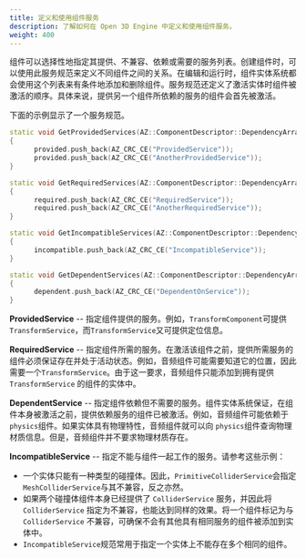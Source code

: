 ```yaml
---
title: 定义和使用组件服务
description: 了解如何在 Open 3D Engine 中定义和使用组件服务。
weight: 400
---
```


组件可以选择性地指定其提供、不兼容、依赖或需要的服务列表。创建组件时，可以使用此服务规范来定义不同组件之间的关系。在编辑和运行时，组件实体系统都会使用这个列表来有条件地添加和删除组件。服务规范还定义了激活实体时组件被激活的顺序。具体来说，提供另一个组件所依赖的服务的组件会首先被激活。

下面的示例显示了一个服务规范。

```cpp
static void GetProvidedServices(AZ::ComponentDescriptor::DependencyArrayType& provided)
{
      provided.push_back(AZ_CRC_CE("ProvidedService"));
      provided.push_back(AZ_CRC_CE("AnotherProvidedService"));
}

static void GetRequiredServices(AZ::ComponentDescriptor::DependencyArrayType& required)
{
      required.push_back(AZ_CRC_CE("RequiredService"));
      required.push_back(AZ_CRC_CE("AnotherRequiredService"));
}

static void GetIncompatibleServices(AZ::ComponentDescriptor::DependencyArrayType& incompatible)
{
      incompatible.push_back(AZ_CRC_CE("IncompatibleService"));
}

static void GetDependentServices(AZ::ComponentDescriptor::DependencyArrayType& dependent)
{
      dependent.push_back(AZ_CRC_CE("DependentOnService"));
}
```

**ProvidedService** -- 指定组件提供的服务。例如，`TransformComponent`可提供`TransformService`，而`TransformService`又可提供定位信息。

**RequiredService** -- 指定组件所需的服务。在激活该组件之前，提供所需服务的组件必须保证存在并处于活动状态。例如，音频组件可能需要知道它的位置，因此需要一个`TransformService`。由于这一要求，音频组件只能添加到拥有提供 `TransformService` 的组件的实体中。

**DependentService** -- 指定组件依赖但不需要的服务。组件实体系统保证，在组件本身被激活之前，提供依赖服务的组件已被激活。例如，音频组件可能依赖于 `physics`组件。如果实体具有物理特性，音频组件就可以向 `physics`组件查询物理材质信息。但是，音频组件并不要求物理材质存在。

**IncompatibleService** -- 指定不能与组件一起工作的服务。请参考这些示例：

+ 一个实体只能有一种类型的碰撞体。因此，`PrimitiveColliderService`会指定`MeshColliderService`与其不兼容，反之亦然。
+ 如果两个碰撞体组件本身已经提供了 `ColliderService` 服务，并因此将 `ColliderService` 指定为不兼容，也能达到同样的效果。将一个组件标记为与 `ColliderService` 不兼容，可确保不会有其他具有相同服务的组件被添加到实体中。
+ `IncompatibleService`规范常用于指定一个实体上不能存在多个相同的组件。
